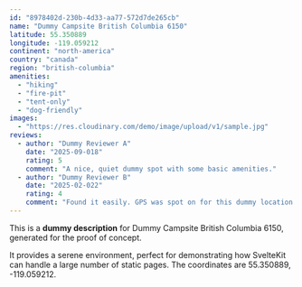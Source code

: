 ```yaml
---
id: "8978402d-230b-4d33-aa77-572d7de265cb"
name: "Dummy Campsite British Columbia 6150"
latitude: 55.350889
longitude: -119.059212
continent: "north-america"
country: "canada"
region: "british-columbia"
amenities:
  - "hiking"
  - "fire-pit"
  - "tent-only"
  - "dog-friendly"
images:
  - "https://res.cloudinary.com/demo/image/upload/v1/sample.jpg"
reviews:
  - author: "Dummy Reviewer A"
    date: "2025-09-018"
    rating: 5
    comment: "A nice, quiet dummy spot with some basic amenities."
  - author: "Dummy Reviewer B"
    date: "2025-02-022"
    rating: 4
    comment: "Found it easily. GPS was spot on for this dummy location."
---
```


This is a **dummy description** for Dummy Campsite British Columbia 6150, generated for the proof of concept.

It provides a serene environment, perfect for demonstrating how SvelteKit can handle a large number of static pages. The coordinates are 55.350889, -119.059212.
